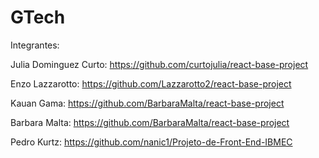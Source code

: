 # GTech

Integrantes:

Julia Dominguez Curto: https://github.com/curtojulia/react-base-project

Enzo Lazzarotto: https://github.com/Lazzarotto2/react-base-project

Kauan Gama: https://github.com/BarbaraMalta/react-base-project

Barbara Malta: https://github.com/BarbaraMalta/react-base-project

Pedro Kurtz: https://github.com/nanic1/Projeto-de-Front-End-IBMEC
